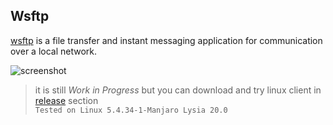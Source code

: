 ## Wsftp

[wsftp](https://github.com/ecoshub/wsftp) is a file transfer and instant messaging application for communication over a local network.

![screenshot](https://j.gifs.com/vl5Kw5.gif)
> it is still _Work in Progress_ but you can download and try linux client in [release](https://github.com/alicanerdurmaz/wsftp-gui/releases) section  
>`Tested on Linux 5.4.34-1-Manjaro Lysia 20.0`

